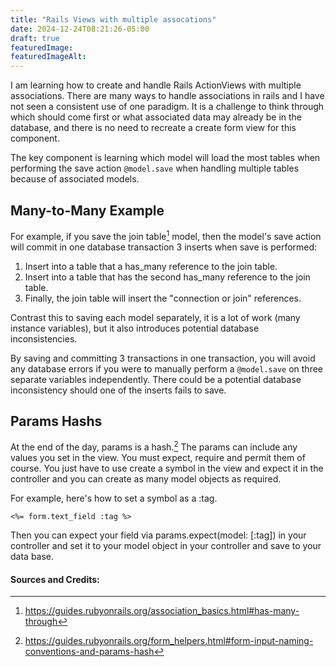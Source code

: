 ```yaml
---
title: "Rails Views with multiple assocations"
date: 2024-12-24T08:21:26-05:00
draft: true
featuredImage: 
featuredImageAlt:
---
```

I am learning how to create and handle Rails ActionViews with multiple associations. There are many ways to handle associations in rails and I have not seen a consistent use of one paradigm. It is a challenge to think through which should come first or what associated data may already be in the database, and there is no need to recreate a create form view for this component. 

The key component is learning which model will load the most tables when performing the save action ```@model.save``` when handling multiple tables because of associated models.

## Many-to-Many Example
For example, if you save the join table[^1] model, then the model's save action will commit in one database transaction 3 inserts when save is performed:

1. Insert into a table that a has_many reference to the join table.
2. Insert into a table that has the second has_many reference to the join table.
3. Finally, the join table will insert the "connection or join" references.

Contrast this to saving each model separately, it is a lot of work (many instance variables), but it also introduces potential database inconsistencies.

By saving and committing 3 transactions in one transaction, you will avoid any database errors if you were to manually perform a ```@model.save``` on three separate variables independently. There could be a potential database inconsistency should one of the inserts fails to save.

## Params Hashs

At the end of the day, params is a hash.[^2] The params can include any values you set in the view. You must expect, require and permit them of course. You just have to use create a symbol in the view and expect it in the controller and you can create as many model objects as required.

For example, here's how to set a symbol as a :tag.

```<%= form.text_field :tag %>```

Then you can expect your field via params.expect(model: [:tag]) in your controller and set it to your model object in your controller and save to your data base.

#### Sources and Credits:
[^1]: https://guides.rubyonrails.org/association_basics.html#has-many-through
[^2]: https://guides.rubyonrails.org/form_helpers.html#form-input-naming-conventions-and-params-hash
